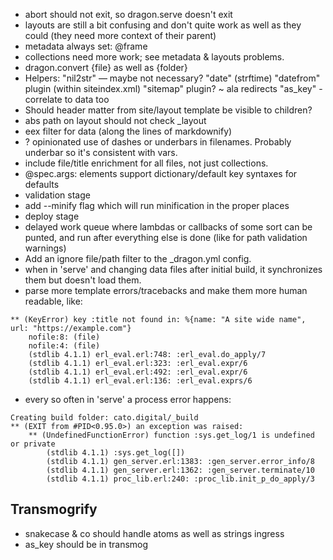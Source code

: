- abort should not exit, so dragon.serve doesn't exit
- layouts are still a bit confusing and don't quite work as well as they could
  (they need more context of their parent)
- metadata always set: @frame
- collections need more work; see metadata & layouts problems.
- dragon.convert {file} as well as {folder}
- Helpers:
  "nil2str" — maybe not necessary?
  "date" (strftime)
  "datefrom" plugin (within siteindex.xml)
  "sitemap" plugin? ~ ala redirects
  "as_key" - correlate to data too
- Should header matter from site/layout template be visible to children?
- abs path on layout should not check _layout
- eex filter for data (along the lines of markdownify)
- ? opinionated use of dashes or underbars in filenames. Probably underbar so it's
  consistent with vars.
- include file/title enrichment for all files, not just collections.
- @spec.args: elements support dictionary/default key syntaxes for defaults
- validation stage
- add --minify flag which will run minification in the proper places
- deploy stage
- delayed work queue where lambdas or callbacks of some sort can be punted,
  and run after everything else is done (like for path validation warnings)
- Add an ignore file/path filter to the _dragon.yml config.
- when in 'serve' and changing data files after initial build, it synchronizes
  them but doesn't load them.
- parse more template errors/tracebacks and make them more human readable, like:

```
** (KeyError) key :title not found in: %{name: "A site wide name", url: "https://example.com"}
    nofile:8: (file)
    nofile:4: (file)
    (stdlib 4.1.1) erl_eval.erl:748: :erl_eval.do_apply/7
    (stdlib 4.1.1) erl_eval.erl:323: :erl_eval.expr/6
    (stdlib 4.1.1) erl_eval.erl:492: :erl_eval.expr/6
    (stdlib 4.1.1) erl_eval.erl:136: :erl_eval.exprs/6
```

- every so often in 'serve' a process error happens:
```
Creating build folder: cato.digital/_build
** (EXIT from #PID<0.95.0>) an exception was raised:
    ** (UndefinedFunctionError) function :sys.get_log/1 is undefined or private
        (stdlib 4.1.1) :sys.get_log([])
        (stdlib 4.1.1) gen_server.erl:1383: :gen_server.error_info/8
        (stdlib 4.1.1) gen_server.erl:1362: :gen_server.terminate/10
        (stdlib 4.1.1) proc_lib.erl:240: :proc_lib.init_p_do_apply/3
```

## Transmogrify

- snakecase & co should handle atoms as well as strings ingress
- as_key should be in transmog
